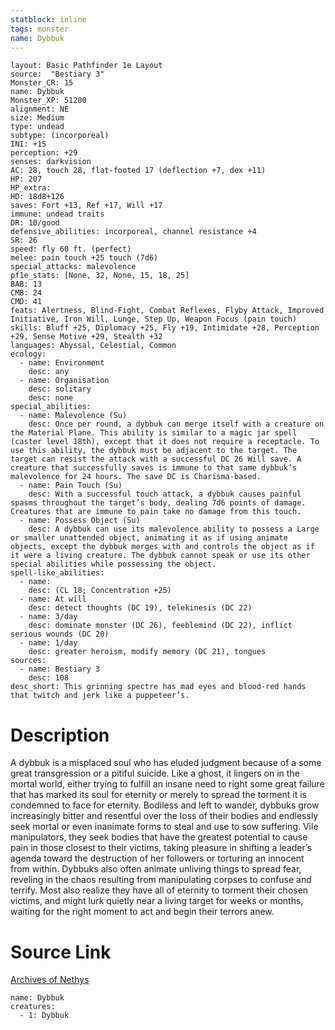 ```yaml
---
statblock: inline
tags: monster
name: Dybbuk
---
```

```statblock
layout: Basic Pathfinder 1e Layout
source:  "Bestiary 3"
Monster_CR: 15
name: Dybbuk
Monster_XP: 51200
alignment: NE
size: Medium
type: undead
subtype: (incorporeal)
INI: +15
perception: +29
senses: darkvision
AC: 28, touch 28, flat-footed 17 (deflection +7, dex +11)
HP: 207
HP_extra: 
HD: 18d8+126
saves: Fort +13, Ref +17, Will +17
immune: undead traits
DR: 10/good
defensive_abilities: incorporeal, channel resistance +4
SR: 26
speed: fly 60 ft. (perfect)
melee: pain touch +25 touch (7d6)
special_attacks: malevolence
pf1e_stats: [None, 32, None, 15, 18, 25]
BAB: 13
CMB: 24
CMD: 41
feats: Alertness, Blind-Fight, Combat Reflexes, Flyby Attack, Improved Initiative, Iron Will, Lunge, Step Up, Weapon Focus (pain touch)
skills: Bluff +25, Diplomacy +25, Fly +19, Intimidate +28, Perception +29, Sense Motive +29, Stealth +32
languages: Abyssal, Celestial, Common
ecology:
  - name: Environment
    desc: any
  - name: Organisation
    desc: solitary
    desc: none
special_abilities:
  - name: Malevolence (Su)
    desc: Once per round, a dybbuk can merge itself with a creature on the Material Plane. This ability is similar to a magic jar spell (caster level 18th), except that it does not require a receptacle. To use this ability, the dybbuk must be adjacent to the target. The target can resist the attack with a successful DC 26 Will save. A creature that successfully saves is immune to that same dybbuk’s malevolence for 24 hours. The save DC is Charisma-based.
  - name: Pain Touch (Su)
    desc: With a successful touch attack, a dybbuk causes painful spasms throughout the target’s body, dealing 7d6 points of damage. Creatures that are immune to pain take no damage from this touch.
  - name: Possess Object (Su)
    desc: A dybbuk can use its malevolence ability to possess a Large or smaller unattended object, animating it as if using animate objects, except the dybbuk merges with and controls the object as if it were a living creature. The dybbuk cannot speak or use its other special abilities while possessing the object.
spell-like_abilities:
  - name:
    desc: (CL 18; Concentration +25)
  - name: At will
    desc: detect thoughts (DC 19), telekinesis (DC 22)
  - name: 3/day
    desc: dominate monster (DC 26), feeblemind (DC 22), inflict serious wounds (DC 20)
  - name: 1/day
    desc: greater heroism, modify memory (DC 21), tongues
sources:
  - name: Bestiary 3
    desc: 108
desc_short: This grinning spectre has mad eyes and blood-red hands that twitch and jerk like a puppeteer’s.
```
# Description
A dybbuk is a misplaced soul who has eluded judgment because of a some great transgression or a pitiful suicide. Like a ghost, it lingers on in the mortal world, either trying to fulfill an insane need to right some great failure that has marked its soul for eternity or merely to spread the torment it is condemned to face for eternity. Bodiless and left to wander, dybbuks grow increasingly bitter and resentful over the loss of their bodies and endlessly seek mortal or even inanimate forms to steal and use to sow suffering. Vile manipulators, they seek bodies that have the greatest potential to cause pain in those closest to their victims, taking pleasure in shifting a leader’s agenda toward the destruction of her followers or torturing an innocent from within. Dybbuks also often animate unliving things to spread fear, reveling in the chaos resulting from manipulating corpses to confuse and terrify. Most also realize they have all of eternity to torment their chosen victims, and might lurk quietly near a living target for weeks or months, waiting for the right moment to act and begin their terrors anew.
# Source Link
[Archives of Nethys](https://aonprd.com/MonsterDisplay.aspx?ItemName=Dybbuk)
```encounter-table
name: Dybbuk
creatures:
  - 1: Dybbuk
```
